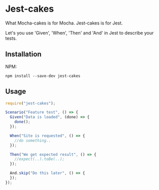 # Jest-cakes
What Mocha-cakes is for Mocha. Jest-cakes is for Jest.

Let's you use 'Given', 'When', 'Then' and 'And' in Jest to describe your tests.

## Installation

NPM:

```
npm install --save-dev jest-cakes
```

## Usage
```js
require("jest-cakes");

Scenario("Feature test", () => {
  Given("Data is loaded", (done) => {
    done();
  });

  When("Site is requested", () => {
    //do something..
  });

  Then("We get expected result", () => {
    //expect(..).toBe(..);
  });

  And.skip("Do this later", () => {
  });
});
```

